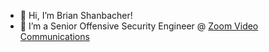 - 👋 Hi, I’m Brian Shanbacher!
- 👀 I’m a Senior Offensive Security Engineer @ [Zoom Video Communications](https://zoom.us/)


<!---
brian-schanbacher-zoom/brian-schanbacher-zoom is a ✨ special ✨ repository because its `README.md` (this file) appears on your GitHub profile.
You can click the Preview link to take a look at your changes.
--->
